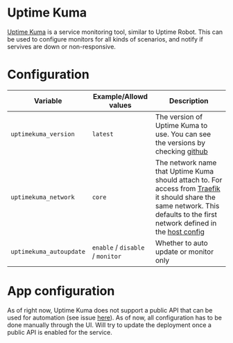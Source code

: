 # Uptime Kuma

[Uptime Kuma](https://github.com/louislam/uptime-kuma) is a service monitoring tool, similar to Uptime Robot. This can be used to configure monitors for all kinds of scenarios, and notify if servives are down or non-responsive.

# Configuration

| Variable | Example/Allowd values | Description |
|----------|-----------------------|-------------|
| `uptimekuma_version` | `latest` | The version of Uptime Kuma to use. You can see the versions by checking [github](https://github.com/louislam/uptime-kuma/releases) |
| `uptimekuma_network` | `core` | The network name that Uptime Kuma should attach to. For access from [Traefik](traefik.md) it should share the same network. This defaults to the first network defined in the [host config](../host_vars.md) |
| `uptimekuma_autoupdate` | `enable` / `disable` / `monitor` | Whether to auto update or monitor only |

# App configuration

As of right now, Uptime Kuma does not support a public API that can be used for automation (see issue [here](https://github.com/louislam/uptime-kuma/issues/118)). As of now, all configuration has to be done manually through the UI.
Will try to update the deployment once a public API is enabled for the service.
